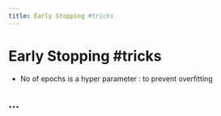 ```yaml
---
title: Early Stopping #tricks
---
```


# Early Stopping #tricks
- No of epochs is a hyper parameter : to prevent overfitting

## …




















































































